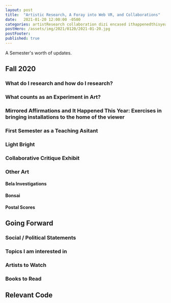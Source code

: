 ```yaml
---
layout: post
title:  "Artistic Research, A Foray into Web VR, and Collaborations"
date:   2021-01-20 12:00:00 -0500
categories: artistResearch collaboration dizi encased ithappenedthisyear lightbright mirroredAffirmations webVR
postHero: /assets/img/2021/0120/2021-01-20.jpg
postFooter:
published: true
---
```


A Semester's worth of updates.

## Fall 2020

### What do I research and how do I research?

### What counts as an Experiment in Art?

### Mirrored Affirmations and It Happened This Year: Exercises in bringing installations to the home of the viewer

### First Semester as a Teaching Asitant

### Light Bright

### Collaborative Critique Exhibit

### Other Art
#### Bela Investigations
#### Bonsai
#### Postal Scores

## Going Forward
### Social / Political Statements
### Topics I am interested in
### Artists to Watch
### Books to Read

## Relevant Code
